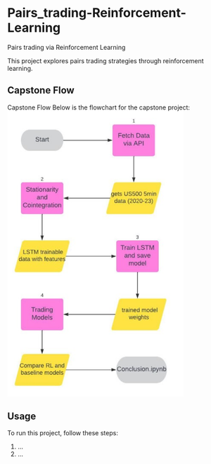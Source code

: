 # Pairs_trading-Reinforcement-Learning
Pairs trading via Reinforcement Learning

This project explores pairs trading strategies through reinforcement learning.

## Capstone Flow
Capstone Flow
Below is the flowchart for the capstone project:
<img src="./flow.jpg" width="400">

## Usage
To run this project, follow these steps:
1. ...
2. ...
